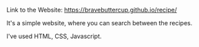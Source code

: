 Link to the Website: https://bravebuttercup.github.io/recipe/

It's a simple website, where you can search between the recipes. 

I've used HTML, CSS, Javascript.